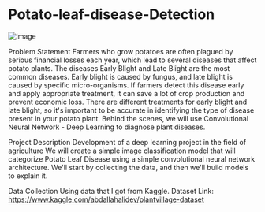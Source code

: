 # Potato-leaf-disease-Detection
![image](https://github.com/user-attachments/assets/1140ad41-d698-4964-be68-5eb440a097f6)

Problem Statement
Farmers who grow potatoes are often plagued by serious financial losses each year, which lead to several diseases that affect potato plants. The diseases Early Blight and Late Blight are the most common diseases. Early blight is caused by fungus, and late blight is caused by specific micro-organisms. If farmers detect this disease early and apply appropriate treatment, it can save a lot of crop production and prevent economic loss. There are different treatments for early blight and late blight, so it's important to be accurate in identifying the type of disease present in your potato plant. Behind the scenes, we will use Convolutional Neural Network - Deep Learning to diagnose plant diseases.

Project Description
Development of a deep learning project in the field of agriculture We will create a simple image classification model that will categorize Potato Leaf Disease using a simple convolutional neural network architecture. We'll start by collecting the data, and then we'll build models to explain it.

Data Collection
Using data that I got from Kaggle. Dataset Link: https://www.kaggle.com/abdallahalidev/plantvillage-dataset
